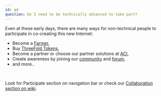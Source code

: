 ```yaml
---
id: q4
question: Do I need to be technically advanced to take part?
---
```

Even at these early days, there are many ways for non-technical people to participate in co-creating this new Internet:
- Become a [Farmer](https://threefold.io/farming/farming), 
- Buy [ThreeFold Tokens](https://threefold.io/info/threefold#/threefold__how_to_buy_and_sell), 
- Become a partner or choose our partner solutions at [ACI](https://consciousinternet.org/), 
- Create awareness by joining our [community](https://t.me/threefold) and [forum](https://forum.threefold.io/), 
- and more..

<br/>

Look for Participate section on navigation bar or check our [Collaboration section on wiki](https://threefold.io/info/threefold#/threefold__collaboration).